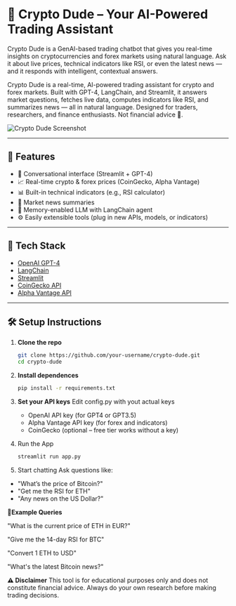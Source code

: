 # 🤖 Crypto Dude – Your AI-Powered Trading Assistant

Crypto Dude is a GenAI-based trading chatbot that gives you real-time insights on cryptocurrencies and forex markets using natural language. Ask it about live prices, technical indicators like RSI, or even the latest news — and it responds with intelligent, contextual answers.

Crypto Dude is a real-time, AI-powered trading assistant for crypto and forex markets. Built with GPT-4, LangChain, and Streamlit, it answers market questions, fetches live data, computes indicators like RSI, and summarizes news — all in natural language. Designed for traders, researchers, and finance enthusiasts. Not financial advice 🚀.

![Crypto Dude Screenshot](screenshot.png) <!-- Optional: Add a screenshot later -->

---

## 🚀 Features

- 💬 Conversational interface (Streamlit + GPT-4)
- 📈 Real-time crypto & forex prices (CoinGecko, Alpha Vantage)
- 📊 Built-in technical indicators (e.g., RSI calculator)
- 📰 Market news summaries
- 🧠 Memory-enabled LLM with LangChain agent
- ⚙️ Easily extensible tools (plug in new APIs, models, or indicators)

---

## 🧱 Tech Stack

- [OpenAI GPT-4](https://platform.openai.com/)
- [LangChain](https://www.langchain.com/)
- [Streamlit](https://streamlit.io/)
- [CoinGecko API](https://www.coingecko.com/en/api)
- [Alpha Vantage API](https://www.alphavantage.co/)

---

## 🛠️ Setup Instructions

1. **Clone the repo**
   ```bash
   git clone https://github.com/your-username/crypto-dude.git
   cd crypto-dude

2. **Install dependences**
   ```bash
   pip install -r requirements.txt

3. **Set your API keys**
   Edit config.py with yout actual keys
   - OpenAI API key (for GPT4 or GPT3.5)
   - Alpha Vantage API key (for forex and indicators)
   - CoinGecko (optional – free tier works without a key)
  
4. Run the App
   ```bash
   streamlit run app.py

6. Start chatting Ask questions like:
  - "What’s the price of Bitcoin?"
  - "Get me the RSI for ETH"
  - "Any news on the US Dollar?"

**🧪Example Queries**

"What is the current price of ETH in EUR?"

"Give me the 14-day RSI for BTC"

"Convert 1 ETH to USD"

"What's the latest Bitcoin news?"

**⚠️ Disclaimer**
This tool is for educational purposes only and does not constitute financial advice. Always do your own research before making trading decisions.
